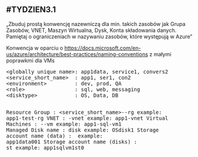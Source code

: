 ## #TYDZIEN3.1 

„Zbuduj prostą konwencję nazewniczą dla min. takich zasobów jak Grupa Zasobów, VNET, Maszyn Wirtualna, Dysk, Konta składowania danych. Pamiętaj o ograniczeniach w nazywaniu zasobów, które występują w Azure”

Konwencja w oparciu o https://docs.microsoft.com/en-us/azure/architecture/best-practices/naming-conventions z małymi poprawkmi dla VMs

<P><PRE>
&lt;globally unique name&gt;: app1data, service1, convers2 
&lt;service_short_name&gt;  : app1, ser1, con2 
&lt;environment&gt;         : dev, prod, QA 
&lt;role&gt;                : sql, web, messaging
&lt;disktype&gt;            : OS, Data, DB
  
Resource Group                : <service_short_name>-<environment>-rg     example: app1-test-rg 
VNET                          : <service short name>-vnet                 example: app1-vnet
Virtual Machines              : <service short name>-<role>-vm<number>    example: app1-sql-vm1 
Managed Disk name             : <disktype>disk<number>                    example: OSdisk1 
Storage account name (data)   : <globally unique name><number>            example: app1data001
Storage account name (disks)  : <vm name without hyphens>st<number>       example: app1sqlvm1st0
</P>
